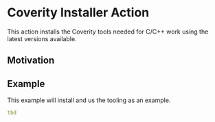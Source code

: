 # Coverity Installer Action
This action installs the Coverity tools needed for C/C++ work using the latest
versions available.

## Motivation

## Example
This example will install and us the tooling as an example.

```yml
tbd
```
